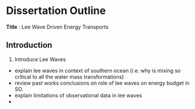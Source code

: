 # Dissertation Outline

**Title** : Lee Wave Driven Energy Transports


## Introduction

1. Introduce Lee Waves
  * explain lee waves in context of southern ocean (i.e. why is mixing so critical to all the water mass transformations)
  * review past works conclusions on role of lee waves on energy budget in SO.
  * explain limitations of observational data in lee waves
  * 
